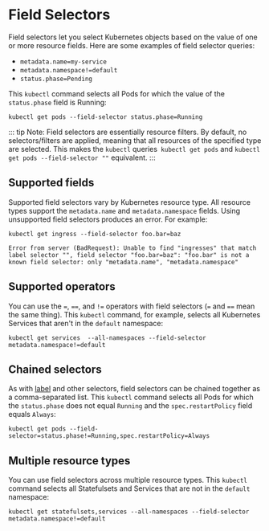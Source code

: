 # Field Selectors

Field selectors let you select Kubernetes objects based on the value of one or more resource fields. Here are some examples of field selector queries:

- `metadata.name=my-service`
- `metadata.namespace!=default`
- `status.phase=Pending`

This `kubectl` command selects all Pods for which the value of the `status.phase` field is Running:

```shell
kubectl get pods --field-selector status.phase=Running
```

::: tip Note: 
Field selectors are essentially resource filters. By default, no selectors/filters are applied, meaning that all resources of the specified type are selected. This makes the `kubectl` queries` kubectl get pods` and `kubectl get pods --field-selector ""` equivalent.
:::

## Supported fields

Supported field selectors vary by Kubernetes resource type. All resource types support the `metadata.name` and `metadata.namespace` fields. Using unsupported field selectors produces an error. For example:

```shell
kubectl get ingress --field-selector foo.bar=baz
```

```
Error from server (BadRequest): Unable to find "ingresses" that match label selector "", field selector "foo.bar=baz": "foo.bar" is not a known field selector: only "metadata.name", "metadata.namespace"
```

## Supported operators

You can use the `=`, `==`, and `!=` operators with field selectors (`=` and `==` mean the same thing). This `kubectl` command, for example, selects all Kubernetes Services that aren't in the `default` namespace:

```shell
kubectl get services  --all-namespaces --field-selector metadata.namespace!=default
```

## Chained selectors

As with [label](https://kubernetes.io/docs/concepts/overview/working-with-objects/labels) and other selectors, field selectors can be chained together as a comma-separated list. This `kubectl` command selects all Pods for which the `status.phase` does not equal `Running` and the `spec.restartPolicy` field equals `Always`:

```shell
kubectl get pods --field-selector=status.phase!=Running,spec.restartPolicy=Always
```

## Multiple resource types

You can use field selectors across multiple resource types. This `kubectl` command selects all Statefulsets and Services that are not in the `default` namespace:

```shell
kubectl get statefulsets,services --all-namespaces --field-selector metadata.namespace!=default
```
